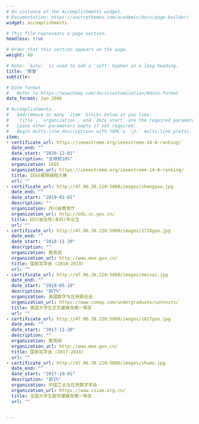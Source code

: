 ```yaml
---
# An instance of the Accomplishments widget.
# Documentation: https://sourcethemes.com/academic/docs/page-builder/
widget: accomplishments

# This file represents a page section.
headless: true

# Order that this section appears on the page.
weight: 40

# Note: `&shy;` is used to add a 'soft' hyphen in a long heading.
title: '荣誉'
subtitle:

# Date format
#   Refer to https://wowchemy.com/docs/customization/#date-format
date_format: Jan 2006

# Accomplishments.
#   Add/remove as many `item` blocks below as you like.
#   `title`, `organization`, and `date_start` are the required parameters.
#   Leave other parameters empty if not required.
#   Begin multi-line descriptions with YAML's `|2-` multi-line prefix.
item:
- certificate_url: https://ieeextreme.org/ieeextreme-14-0-ranking/
  date_end: ""
  date_start: "2020-12-01"
  description: "全球前10%"
  organization: IEEE
  organization_url: https://ieeextreme.org/ieeextreme-14-0-ranking/
  title: IEEE极限编程大赛
  url: ""
- certificate_url: http://47.96.38.210:5000/images/shengyou.jpg
  date_end: ""
  date_start: "2019-01-01"
  description: ""
  organization: 四川省教育厅
  organization_url: http://edu.sc.gov.cn/
  title: 四川省优秀(本科)毕业生
  url: ""
- certificate_url: http://47.96.38.210:5000/images/1718guo.jpg
  date_end: ""
  date_start: "2018-11-20"
  description: ""
  organization: 教育部
  organization_url: http://www.moe.gov.cn/
  title: 国家奖学金 (2018-2019)
  url: ""
- certificate_url: http://47.96.38.210:5000/images/meisai.jpg
  date_end: ""
  date_start: "2018-05-10"
  description: "前7%"
  organization: 美国数学与应用联合会
  organization_url: https://www.comap.com/undergraduate/contests/
  title: 美国大学生交叉建模竞赛一等奖
  url: ""
- certificate_url: http://47.96.38.210:5000/images/1617guo.jpg
  date_end: ""
  date_start: "2017-11-20"
  description: ""
  organization: 教育部
  organization_url: http://www.moe.gov.cn/
  title: 国家奖学金 (2017-2018)
  url: ""
- certificate_url: http://47.96.38.210:5000/images/shumo.jpg
  date_end: ""
  date_start: "2017-10-01"
  description: "前1%"
  organization: 中国工业与应用数学学会
  organization_url: https://www.csiam.org.cn/
  title: 全国大学生数学建模竞赛一等奖
  url: ""


---
```

